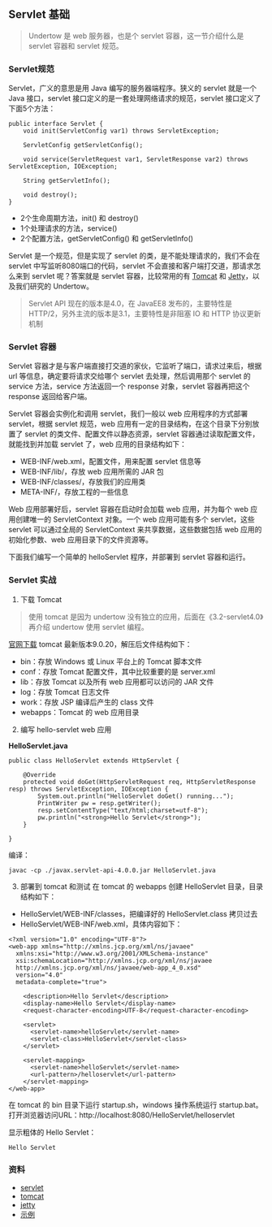 ## Servlet 基础

> Undertow 是 web 服务器，也是个 servlet 容器，这一节介绍什么是 servlet 容器和 servlet 规范。

### Servlet规范
Servlet，广义的意思是用 Java 编写的服务器端程序。狭义的 servlet 就是一个 Java 接口，servlet 接口定义的是一套处理网络请求的规范，servlet 接口定义了下面5个方法：
```
public interface Servlet {
    void init(ServletConfig var1) throws ServletException;

    ServletConfig getServletConfig();

    void service(ServletRequest var1, ServletResponse var2) throws ServletException, IOException;

    String getServletInfo();

    void destroy();
}
```
- 2个生命周期方法，init() 和 destroy()
- 1个处理请求的方法，service()
- 2个配置方法，getServletConfig() 和 getServletInfo()

Servlet 是一个规范，但是实现了 servlet 的类，是不能处理请求的，我们不会在 servlet 中写监听8080端口的代码，servlet 不会直接和客户端打交道，那请求怎么来到 servlet 呢？答案就是 servlet 容器，比较常用的有 [Tomcat](#资料) 和 [Jetty](#资料)，以及我们研究的 Undertow。

> Servlet API 现在的版本是4.0，在 JavaEE8 发布的，主要特性是 HTTP/2，另外主流的版本是3.1，主要特性是非阻塞 IO 和 HTTP 协议更新机制

### Servlet 容器
Servlet 容器才是与客户端直接打交道的家伙，它监听了端口，请求过来后，根据 url 等信息，确定要将请求交给哪个 servlet 去处理，然后调用那个 servlet 的 service 方法，service 方法返回一个 response 对象，servlet 容器再把这个response 返回给客户端。

Servlet 容器会实例化和调用 servlet，我们一般以 web 应用程序的方式部署 servlet，根据 servlet 规范，web 应用有一定的目录结构，在这个目录下分别放置了 servlet 的类文件、配置文件以静态资源，servlet 容器通过读取配置文件，就能找到并加载 servlet 了，web 应用的目录结构如下：
- WEB-INF/web.xml，配置文件，用来配置 servlet 信息等
- WEB-INF/lib/，存放 web 应用所需的 JAR 包
- WEB-INF/classes/，存放我们的应用类
- META-INF/，存放工程的一些信息

Web 应用部署好后，servlet 容器在启动时会加载 web 应用，并为每个 web 应用创建唯一的 ServletContext 对象。一个 web 应用可能有多个 servlet，这些 servlet 可以通过全局的 ServletContext 来共享数据，这些数据包括 web 应用的初始化参数、web 应用目录下的文件资源等。

下面我们编写一个简单的 helloServlet 程序，并部署到 servlet 容器和运行。

### Servlet 实战
1. 下载 Tomcat

> 使用 tomcat 是因为 undertow 没有独立的应用，后面在《3.2-servlet4.0》再介绍 undertow 使用 servlet 编程。

[官网下载](https://tomcat.apache.org/download-90.cgi) tomcat 最新版本9.0.20，解压后文件结构如下：
- bin：存放 Windows 或 Linux 平台上的 Tomcat 脚本文件
- conf：存放 Tomcat 配置文件，其中比较重要的是 server.xml
- lib：存放 Tomcat 以及所有 web 应用都可以访问的 JAR 文件
- log：存放 Tomcat 日志文件
- work：存放 JSP 编译后产生的 class 文件
- webapps：Tomcat 的 web 应用目录

2. 编写 hello-servlet web 应用

**HelloServlet.java**
```
public class HelloServlet extends HttpServlet {

    @Override
    protected void doGet(HttpServletRequest req, HttpServletResponse resp) throws ServletException, IOException {
        System.out.println("HelloServlet doGet() running...");
        PrintWriter pw = resp.getWriter();
        resp.setContentType("text/html;charset=utf-8");
        pw.println("<strong>Hello Servlet</strong>");
    }

}
```

编译：
```
javac -cp ./javax.servlet-api-4.0.0.jar HelloServlet.java
```

3. 部署到 tomcat 和测试
在 tomcat 的 webapps 创建 HelloServlet 目录，目录结构如下：
- HelloServlet/WEB-INF/classes，把编译好的 HelloServlet.class 拷贝过去
- HelloServlet/WEB-INF/web.xml，具体内容如下：
```
<?xml version="1.0" encoding="UTF-8"?>
<web-app xmlns="http://xmlns.jcp.org/xml/ns/javaee"
  xmlns:xsi="http://www.w3.org/2001/XMLSchema-instance"
  xsi:schemaLocation="http://xmlns.jcp.org/xml/ns/javaee
  http://xmlns.jcp.org/xml/ns/javaee/web-app_4_0.xsd"
  version="4.0"
  metadata-complete="true">

    <description>Hello Servlet</description>
    <display-name>Hello Servlet</display-name>
    <request-character-encoding>UTF-8</request-character-encoding>

    <servlet>
      <servlet-name>helloServlet</servlet-name>
      <servlet-class>HelloServlet</servlet-class>
    </servlet>

    <servlet-mapping>
      <servlet-name>helloServlet</servlet-name>
      <url-pattern>/helloservlet</url-pattern>
    </servlet-mapping>
</web-app>
```

在 tomcat 的 bin 目录下运行 startup.sh，windows 操作系统运行 startup.bat。打开浏览器访问URL：http://localhost:8080/HelloServlet/helloservlet

显示粗体的 Hello Servlet：
```
Hello Servlet
```

### 资料
- [servlet](https://zh.wikipedia.org/wiki/Java_Servlet)
- [tomcat](http://tomcat.apache.org/)
- [jetty](https://www.eclipse.org/jetty/)
- [示例](../source/1.3/README.md)